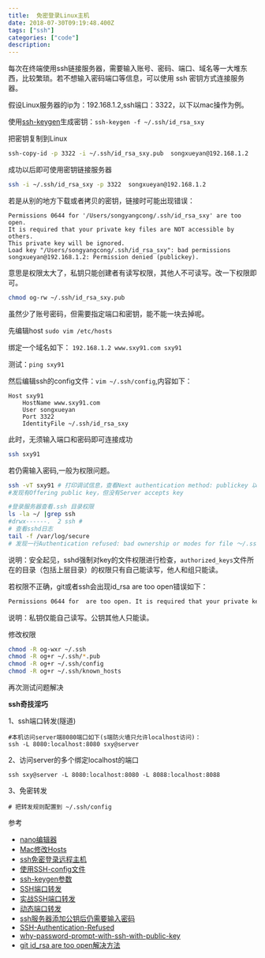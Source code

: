 ```yaml
---
title:  免密登录Linux主机
date: 2018-07-30T09:19:48.400Z
tags: ["ssh"]
categories: ["code"]
description:
---
```


每次在终端使用ssh链接服务器，需要输入账号、密码、端口、域名等一大堆东西，比较繁琐。若不想输入密码端口等信息，可以使用 ssh 密钥方式连接服务器。


假设Linux服务器的ip为：192.168.1.2,ssh端口：3322，以下以mac操作为例。


使用[ssh-keygen](https://blog.csdn.net/u013227473/article/details/78989041)生成密钥：`ssh-keygen -f ~/.ssh/id_rsa_sxy`


把密钥复制到Linux
```sh
ssh-copy-id -p 3322 -i ~/.ssh/id_rsa_sxy.pub  songxueyan@192.168.1.2
```

成功以后即可使用密钥链接服务器

```sh
ssh -i ~/.ssh/id_rsa_sxy -p 3322  songxueyan@192.168.1.2
```

若是从别的地方下载或者拷贝的密钥，链接时可能出现错误：
```
Permissions 0644 for '/Users/songyangcong/.ssh/id_rsa_sxy' are too open.
It is required that your private key files are NOT accessible by others.
This private key will be ignored.
Load key "/Users/songyangcong/.ssh/id_rsa_sxy": bad permissions
songxueyan@192.168.1.2: Permission denied (publickey).
```

意思是权限太大了，私钥只能创建者有读写权限，其他人不可读写。改一下权限即可。
```bash
chmod og-rw ~/.ssh/id_rsa_sxy.pub
```




虽然少了账号密码，但需要指定端口和密钥，能不能一块去掉呢。


先编辑host
`sudo vim /etc/hosts`

绑定一个域名如下：
`192.168.1.2 www.sxy91.com sxy91`

测试：`ping sxy91`

然后编辑ssh的config文件：`vim ~/.ssh/config`,内容如下： 
```nginx
Host sxy91
    HostName www.sxy91.com
    User songxueyan
    Port 3322
    IdentityFile ~/.ssh/id_rsa_sxy
```

此时，无须输入端口和密码即可连接成功

```sh
ssh sxy91
```

若仍需输入密码,一般为权限问题。

```sh
ssh -vT sxy91 # 打印调试信息，查看Next authentication method: publickey 以后的行。
#发现有Offering public key，但没有Server accepts key

#登录服务器查看.ssh 目录权限
ls -la ~/ |grep ssh
#drwx------.  2 ssh # 
# 查看sshd日志
tail -f /var/log/secure
# 发现一行Authentication refused: bad ownership or modes for file ～/.ssh/authorized_keys
```

说明：安全起见，sshd强制对key的文件权限进行检查，`authorized_keys`文件所在的目录（包括上层目录）的权限只有自己能读写，他人和组只能读。

若权限不正确，git或者ssh会出现id_rsa are too open错误如下：
```bash
Permissions 0644 for  are too open. It is required that your private key files are NOT accessible by others. This private key will be ignored.
```

说明：私钥仅能自己读写。公钥其他人只能读。

修改权限

```bash
chmod -R og-wxr ~/.ssh
chmod -R og+r ~/.ssh/*.pub
chmod -R og+r ~/.ssh/config
chmod -R og+r ~/.ssh/known_hosts
```

再次测试问题解决




**ssh奇技淫巧**

1、ssh端口转发(隧道)
```
#本机访问server端8080端口如下(s端防火墙只允许localhost访问)：
ssh -L 8080:localhost:8080 sxy@server
```

2、访问server的多个绑定localhost的端口
```
ssh sxy@server -L 8080:localhost:8080 -L 8088:localhost:8088
```

3、免密转发
```
# 把转发规则配置到 ~/.ssh/config
```


参考

- [nano编辑器](https://www.vpser.net/manage/nano.html)
- [Mac修改Hosts](https://www.jianshu.com/p/752211238c1b)
- [ssh免密登录远程主机](https://blog.csdn.net/feinifi/article/details/78213297)
- [使用SSH-config文件](http://daemon369.github.io/ssh/2015/03/21/using-ssh-config-file)
- [ssh-keygen参数](https://blog.51cto.com/13691477/2121696)
- [SSH端口转发](https://www.cnblogs.com/520yang/articles/5405323.html)
- [实战SSH端口转发](https://www.ibm.com/developerworks/cn/linux/l-cn-sshforward/)
- [动态端口转发](https://blog.fundebug.com/2017/04/24/ssh-port-forwarding/)
- [ssh服务器添加公钥后仍需要输入密码](https://www.bo56.com/ssh%E5%85%8D%E5%AF%86%E7%A0%81%E7%99%BB%E9%99%86%E8%AE%BE%E7%BD%AE%E6%97%B6authentication-refused-bad-ownership-or-modes%E9%94%99%E8%AF%AF%E8%A7%A3%E5%86%B3%E6%96%B9%E6%B3%95/)
- [SSH-Authentication-Refused](https://www.daveperrett.com/articles/2010/09/14/ssh-authentication-refused/)
- [why-password-prompt-with-ssh-with-public-key](https://unix.stackexchange.com/questions/36540/why-am-i-still-getting-a-password-prompt-with-ssh-with-public-key-authentication)
- [git id_rsa are too open解决方法](https://www.jianshu.com/p/ac1594058493)